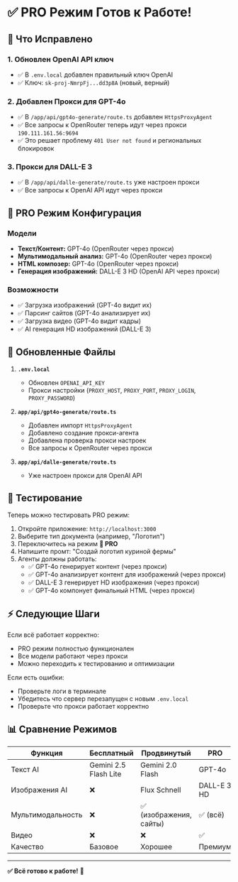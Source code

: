 # ✅ PRO Режим Готов к Работе!

## 🎯 Что Исправлено

### 1. Обновлен OpenAI API ключ
- ✅ В `.env.local` добавлен правильный ключ OpenAI
- ✅ Ключ: `sk-proj-NmrpFj...dd3p8A` (новый, верный)

### 2. Добавлен Прокси для GPT-4o
- ✅ В `/app/api/gpt4o-generate/route.ts` добавлен `HttpsProxyAgent`
- ✅ Все запросы к OpenRouter теперь идут через прокси `190.111.161.56:9694`
- ✅ Это решает проблему `401 User not found` и региональных блокировок

### 3. Прокси для DALL-E 3
- ✅ В `/app/api/dalle-generate/route.ts` уже настроен прокси
- ✅ Все запросы к OpenAI API идут через прокси

## 🚀 PRO Режим Конфигурация

### Модели
- **Текст/Контент:** GPT-4o (OpenRouter через прокси)
- **Мультимодальный анализ:** GPT-4o (OpenRouter через прокси)
- **HTML композер:** GPT-4o (OpenRouter через прокси)
- **Генерация изображений:** DALL-E 3 HD (OpenAI API через прокси)

### Возможности
- ✅ Загрузка изображений (GPT-4o видит их)
- ✅ Парсинг сайтов (GPT-4o анализирует их)
- ✅ Загрузка видео (GPT-4o видит кадры)
- ✅ AI генерация HD изображений (DALL-E 3)

## 📁 Обновленные Файлы

1. **`.env.local`**
   - Обновлен `OPENAI_API_KEY`
   - Прокси настройки (`PROXY_HOST`, `PROXY_PORT`, `PROXY_LOGIN`, `PROXY_PASSWORD`)

2. **`app/api/gpt4o-generate/route.ts`**
   - Добавлен импорт `HttpsProxyAgent`
   - Добавлено создание прокси-агента
   - Добавлена проверка прокси настроек
   - Все запросы к OpenRouter через прокси

3. **`app/api/dalle-generate/route.ts`**
   - Уже настроен прокси для OpenAI API

## 🧪 Тестирование

Теперь можно тестировать PRO режим:

1. Откройте приложение: `http://localhost:3000`
2. Выберите тип документа (например, "Логотип")
3. Переключитесь на режим **💎 PRO**
4. Напишите промт: "Создай логотип куриной фермы"
5. Агенты должны работать:
   - ✅ GPT-4o генерирует контент (через прокси)
   - ✅ GPT-4o анализирует контент для изображений (через прокси)
   - ✅ DALL-E 3 генерирует HD изображения (через прокси)
   - ✅ GPT-4o компонует финальный HTML (через прокси)

## ⚡ Следующие Шаги

Если всё работает корректно:
- PRO режим полностью функционален
- Все модели работают через прокси
- Можно переходить к тестированию и оптимизации

Если есть ошибки:
- Проверьте логи в терминале
- Убедитесь что сервер перезапущен с новым `.env.local`
- Проверьте что прокси работает корректно

## 📊 Сравнение Режимов

| Функция | Бесплатный | Продвинутый | PRO |
|---------|-----------|-------------|-----|
| Текст AI | Gemini 2.5 Flash Lite | Gemini 2.0 Flash | GPT-4o |
| Изображения AI | ❌ | Flux Schnell | DALL-E 3 HD |
| Мультимодальность | ❌ | ✅ (изображения, сайты) | ✅ (всё) |
| Видео | ❌ | ❌ | ✅ |
| Качество | Базовое | Хорошее | Премиум |

---

**✅ Всё готово к работе!** 🚀



